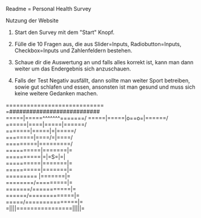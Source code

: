 Readme = Personal Health Survey

Nutzung der Website

1. Start den Survey mit dem "Start" Knopf.

2. Fülle die 10 Fragen aus, die aus Slider=Inputs, Radiobutton=Inputs, Checkbox=Inputs und Zahlenfeldern bestehen.

3. Schaue dir die Auswertung an und falls alles korrekt ist, kann man dann weiter um das Endergebnis sich anzuschauen.

4. Falls der Test Negativ ausfällt, dann sollte man weiter Sport betreiben, sowie gut schlafen und essen, ansonsten
    ist man gesund und muss sich keine weitere Gedanken machen.


============================<br>
=###########################<br>
=====|=====^^^^^^^=======/
=====|=====|o==o=|======/<br>
======|====|=====|======/<br>
=======|=====|=|=====/<br>
========|====/=|====/<br>
=========|=========/<br>
==========|=======|=<br>
==========|=|=S=|=|<br>
==========|=======|=<br>
==========|=======|=<br>
========= |=======|=<br>
========/=========|=<br>
=======/===========|=<br>
======/=============|=<br>
=====/===============|=<br>
=||||================|||||=